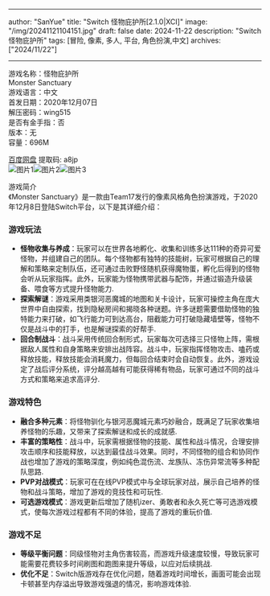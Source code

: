 
---
author: "SanYue"
title: "Switch 怪物庇护所[2.1.0|XCI]"
image: "/img/20241121104151.jpg"
draft: false
date: 2024-11-22
description: "Switch 怪物庇护所"
tags: [冒险, 像素, 多人, 平台, 角色扮演,中文]
archives: ["2024/11/22"]

---

游戏名称：怪物庇护所   
Monster Sanctuary    
游戏语言：中文  
首发日期：2020年12月07日  
解压密码：wing515  
是否有金手指：否  
版本：无   
容量：696M

[百度网盘](https://pan.baidu.com/s/1jpuDx8WFNJ8Q_al7ZztYow) 提取码: a8jp  
![图片1](/img/1e7070.jpg)![图片2](/img/1ac968.jpg)![图片3](/img/fc5ba6.jpg)  

游戏简介  
《Monster Sanctuary》是一款由Team17发行的像素风格角色扮演游戏，于2020年12月8日登陆Switch平台，以下是其详细介绍：

### 游戏玩法
- **怪物收集与养成**：玩家可以在世界各地孵化、收集和训练多达111种的奇异可爱怪物，并组建自己的团队。每个怪物都有独特的技能树，玩家可根据自己的理解和策略来定制队伍，还可通过击败野怪随机获得魔物蛋，孵化后得到的怪物会听从玩家指挥。此外，玩家能为怪物携带武器与配饰，并通过锻造升级装备、喂食等方式提升怪物能力.
- **探索解谜**：游戏采用类银河恶魔城的地图和关卡设计，玩家可操控主角在庞大世界中自由探索，找到隐秘房间和揭晓各种谜题。许多谜题需要借助怪物的独特能力来打破，如飞行能力可到达高台，阻截能力可打破隐藏墙壁等，怪物不仅是战斗中的打手，也是解谜探索的好帮手.
- **回合制战斗**：战斗采用传统回合制形式，玩家每次可选择三只怪物上阵，需根据敌人属性和自身策略来安排出战阵容。战斗中，玩家指挥怪物攻击、嗑药或释放技能，释放技能会消耗魔力，但每回合结束时会自动恢复。此外，游戏设定了战后评分系统，评分越高越有可能获得稀有物品，玩家可通过不同的战斗方式和策略来追求高评分.

### 游戏特色
- **融合多种元素**：将怪物驯化与银河恶魔城元素巧妙融合，既满足了玩家收集培养怪物的乐趣，又带来了探索解谜和成长的成就感.
- **丰富的策略性**：战斗中，玩家需根据怪物的技能、属性和战斗情况，合理安排攻击顺序和技能释放，以达到最佳战斗效果。同时，不同怪物的组合和协同作战也增加了游戏的策略深度，例如纯色混伤流、龙族队、冻伤异常流等多种配队思路.
- **PVP对战模式**：玩家可在在线PVP模式中与全球玩家对战，展示自己培养的怪物和战斗策略，增加了游戏的竞技性和可玩性.
- **可选游戏模式**：游戏更新后增加了随机izer、勇敢者和永久死亡等可选游戏模式，使每次游戏过程都有不同的体验，提高了游戏的重玩价值.

### 游戏不足
- **等级平衡问题**：同级怪物对主角伤害较高，而游戏升级速度较慢，导致玩家可能需要花费较多时间刷图和跑图来提升等级，以应对后续挑战.
- **优化不足**：Switch版游戏存在优化问题，随着游戏时间增长，画面可能会出现卡顿甚至内存溢出导致游戏强退的情况，影响游戏体验.
 
